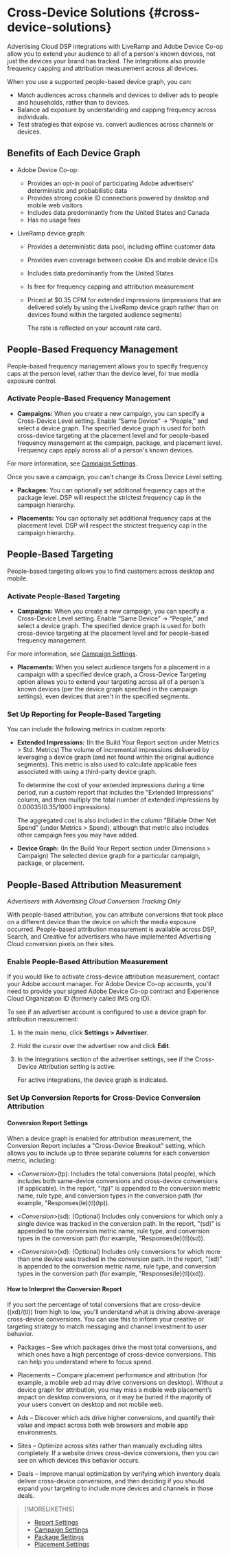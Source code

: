 # Cross-Device Solutions {#cross-device-solutions}

Advertising Cloud DSP integrations with LiveRamp and Adobe Device Co-op allow you to extend your audience to all of a person's known devices, not just the devices your brand has tracked. The integrations also provide frequency capping and attribution measurement across all devices.

When you use a supported people-based device graph, you can:

* Match audiences across channels and devices to deliver ads to people and households, rather than to devices.
* Balance ad exposure by understanding and capping frequency across individuals.
* Test strategies that expose vs. convert audiences across channels or devices.

## Benefits of Each Device Graph

* Adobe Device Co-op:
    * Provides an opt-in pool of participating Adobe advertisers’ deterministic and probabilistic data
    * Provides strong cookie ID connections powered by desktop and mobile web visitors
    * Includes data predominantly from the United States and Canada
    * Has no usage fees

* LiveRamp device graph:
    * Provides a deterministic data pool, including offline customer data
    * Provides even coverage between cookie IDs and mobile device IDs
    * Includes data predominantly from the United States
    * Is free for frequency capping and attribution measurement
    * Priced at $0.35 CPM for extended impressions (impressions that are delivered solely by using the LiveRamp device graph rather than on devices found within the targeted audience segments)

       The rate is reflected on your account rate card.

## People-Based Frequency Management

People-based frequency management allows you to specify frequency caps at the person level, rather than the device level, for true media exposure control.

### Activate People-Based Frequency Management

* **Campaigns:** When you create a new campaign, you can specify a Cross-Device Level setting. Enable “Same Device” -> “People,” and select a device graph. The specified device graph is used for both cross-device targeting at the placement level and for people-based frequency management at the campaign, package, and placement level. Frequency caps apply across all of a person's known devices.

 For more information, see [Campaign Settings](/help/dsp/campaign-management/campaigns/campaign-settings.md).

   Once you save a campaign, you can't change its Cross Device Level setting.

* **Packages:**  You can optionally set additional frequency caps at the package level. DSP will respect the strictest frequency cap in the campaign hierarchy.

* **Placements:** You can optionally set additional frequency caps at the placement level. DSP will respect the strictest frequency cap in the campaign hierarchy.

## People-Based Targeting

People-based targeting allows you to find customers across desktop and mobile.

### Activate People-Based Targeting

* **Campaigns:** When you create a new campaign, you can specify a Cross-Device Level setting. Enable “Same Device” -> “People,” and select a device graph. The specified device graph is used for both cross-device targeting at the placement level and for people-based frequency management.

 For more information, see [Campaign Settings](/help/dsp/campaign-management/campaigns/campaign-settings.md).

* **Placements:** When you select audience targets for a placement in a campaign with a specified device graph, a Cross-Device Targeting option allows you to extend your targeting across all of a person's known devices (per the device graph specified in the campaign settings), even devices that aren't in the specified segments.

### Set Up Reporting for People-Based Targeting

You can include the following metrics in custom reports:

* **Extended Impressions:** (In the Build Your Report section under Metrics > Std. Metrics) The volume of incremental impressions delivered by leveraging a device graph (and not found within the original audience segments). This metric is also used to calculate applicable fees associated with using a third-party device graph.

   To determine the cost of your extended impressions during a time period, run a custom report that includes the "Extended Impressions" column, and then multiply the total number of extended impressions by $0.00035 ($0.35/1000 impressions).
   
   The aggregated cost is also included in the column "Billable Other Net Spend” (under Metrics > Spend), although that metric also includes other campaign fees you may have added.

* **Device Graph:** (In the Build Your Report section under Dimensions > Campaign) The selected device graph for a particular campaign, package, or placement.

## People-Based Attribution Measurement

*Advertisers with Advertising Cloud Conversion Tracking Only*

With people-based attribution, you can attribute conversions that took place on a different device than the device on which the media exposure occurred. People-based attribution measurement is available across DSP, Search, and Creative for advertisers who have implemented Advertising Cloud conversion pixels on their sites.

### Enable People-Based Attribution Measurement

If you would like to activate cross-device attribution measurement, contact your Adobe account manager. For Adobe Device Co-op accounts, you'll need to provide your signed Adobe Device Co-op contract and Experience Cloud Organization ID (formerly called IMS org ID).

To see if an advertiser account is configured to use a device graph for attribution measurement:

1. In the main menu, click **Settings > Advertiser**.
1. Hold the cursor over the advertiser row and click **Edit**.
1. In the Integrations section of the advertiser settings, see if the Cross-Device Attribution setting is active.

   For active integrations, the device graph is indicated.

### Set Up Conversion Reports for Cross-Device Conversion Attribution

#### Conversion Report Settings

When a device graph is enabled for attribution measurement, the Conversion Report includes a "Cross-Device Breakout" setting, which allows you to include up to three separate columns for each conversion metric, including:

* <*Conversion*>(tp): Includes the total conversions (total people), which includes both same-device conversions and cross-device conversions (if applicable). In the report, "(tp)" is appended to the conversion metric name, rule type, and conversion types in the conversion path (for example, "Responses(le)(tl)(tp)).

* <*Conversion*>(sd): (Optional) Includes only conversions for which only a single device was tracked in the conversion path. In the report, "(sd)" is appended to the conversion metric name, rule type, and conversion types in the conversion path (for example, "Responses(le)(tl)(sd)).

* <*Conversion*>(xd): (Optional) Includes only conversions for which more than one device was tracked in the conversion path. In the report, "(xd)" is appended to the conversion metric name, rule type, and conversion types in the conversion path (for example, "Responses(le)(tl)(xd)).

#### How to Interpret the Conversion Report

If you sort the percentage of total conversions that are cross-device ((xd)/(tl)) from high to low, you'll understand what is driving above-average cross-device conversions. You can use this to inform your creative or targeting strategy to match messaging and channel investment to user behavior.

* Packages – See which packages drive the most total conversions, and which ones have a high percentage of cross-device conversions. This can help you understand where to focus spend.

* Placements – Compare placement performance and attribution (for example, a mobile web ad may drive conversions on desktop). Without a device graph for attribution, you may miss a mobile web placement’s impact on desktop conversions, or it may be buried if the majority of your users convert on desktop and not mobile web.

* Ads – Discover which ads drive higher conversions, and quantify their value and impact across both web browsers and mobile app environments.

* Sites – Optimize across sites rather than manually excluding sites completely. If a website drives cross-device conversions, then you can see on which devices this behavior occurs.

* Deals – Improve manual optimization by verifying which inventory deals deliver cross-device conversions, and then deciding if you should expand your targeting to include more devices and channels in those deals.

>[!MORELIKETHIS]
>
>* [Report Settings](/help/dsp/reports/report-settings-custom.md)
>* [Campaign Settings](/help/dsp/campaign-management/campaigns/campaign-settings.md)
>* [Package Settings](/help/dsp/campaign-management/packages/package-settings.md)
>* [Placement Settings](/help/dsp/campaign-management/placements/placement-settings.md)
